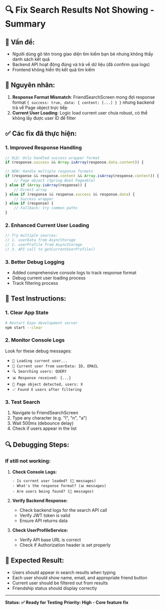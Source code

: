 # 🔍 Fix Search Results Not Showing - Summary

## 🐛 **Vấn đề:**
- Người dùng gõ tên trong giao diện tìm kiếm bạn bè nhưng không thấy danh sách kết quả
- Backend API hoạt động đúng và trả về dữ liệu (đã confirm qua logs)
- Frontend không hiển thị kết quả tìm kiếm

## 🔧 **Nguyên nhân:**
1. **Response Format Mismatch**: FriendSearchScreen mong đợi response format `{ success: true, data: { content: [...] } }` nhưng backend trả về Page object trực tiếp
2. **Current User Loading**: Logic load current user chưa robust, có thể không lấy được user ID để filter

## ✅ **Các fix đã thực hiện:**

### 1. **Improved Response Handling**
```javascript
// OLD: Only handled success wrapper format
if (response.success && Array.isArray(response.data.content)) {

// NEW: Handle multiple response formats
if (response && response.content && Array.isArray(response.content)) {
    // Page object (Spring Boot Pageable)
} else if (Array.isArray(response)) {
    // Direct array
} else if (response && response.success && response.data) {
    // Success wrapper
} else if (response) {
    // Fallback: try common paths
}
```

### 2. **Enhanced Current User Loading**
```javascript
// Try multiple sources:
// 1. userData from AsyncStorage
// 2. userProfile from AsyncStorage  
// 3. API call to getCurrentUserProfile()
```

### 3. **Better Debug Logging**
- Added comprehensive console logs to track response format
- Debug current user loading process
- Track filtering process

## 🧪 **Test Instructions:**

### 1. **Clear App State**
```bash
# Restart Expo development server
npm start --clear
```

### 2. **Monitor Console Logs**
Look for these debug messages:
- `👤 Loading current user...`
- `👤 Current user from userData: ID, EMAIL`
- `🔍 Searching users: QUERY`
- `📊 Response received: {...}`
- `📄 Page object detected, users: X`
- `✅ Found X users after filtering`

### 3. **Test Search**
1. Navigate to FriendSearchScreen
2. Type any character (e.g. "l", "n", "a")
3. Wait 500ms (debounce delay)
4. Check if users appear in the list

## 🔍 **Debugging Steps:**

### If still not working:

1. **Check Console Logs:**
   ```
   - Is current user loaded? (👤 messages)
   - What's the response format? (📊 messages)
   - Are users being found? (👥 messages)
   ```

2. **Verify Backend Response:**
   - Check backend logs for the search API call
   - Verify JWT token is valid
   - Ensure API returns data

3. **Check UserProfileService:**
   - Verify API base URL is correct
   - Check if Authorization header is set properly

## 🚀 **Expected Result:**
- Users should appear in search results when typing
- Each user should show name, email, and appropriate friend button
- Current user should be filtered out from results
- Friendship status should display correctly

---

**Status: ✅ Ready for Testing**
**Priority: High - Core feature fix** 